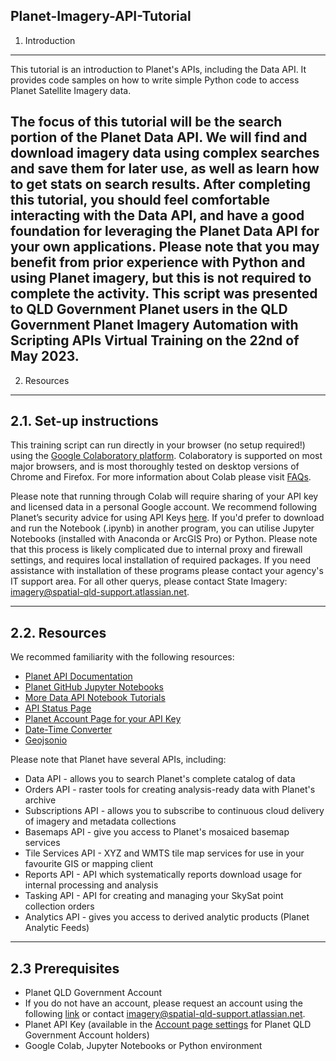 Planet-Imagery-API-Tutorial
---
1. Introduction
---
This tutorial is an introduction to Planet's APIs, including the Data API. It provides code samples on how to write simple Python code to access Planet Satellite Imagery data.

The focus of this tutorial will be the search portion of the Planet Data API. We will find and download imagery data using complex searches and save them for later use, as well as learn how to get stats on search results. After completing this tutorial, you should feel comfortable interacting with the Data API, and have a good foundation for leveraging the Planet Data API for your own applications.
Please note that you may benefit from prior experience with Python and using Planet imagery, but this is not required to complete the activity. 
This script was presented to QLD Government Planet users in the QLD Government Planet Imagery Automation with Scripting APIs Virtual Training on the 22nd of May 2023.
--
2. Resources
---
2.1. Set-up instructions
---
This training script can run directly in your browser (no setup required!) using the [Google Colaboratory platform](https://colab.research.google.com/). Colaboratory is supported on most major browsers, and is most thoroughly tested on desktop versions of Chrome and Firefox. For more information about Colab please visit [FAQs](https://research.google.com/colaboratory/faq.html). 

Please note that running through Colab will require sharing of your API key and licensed data in a personal Google account. We recommend following Planet’s security advice for using API Keys [here](https://developers.planet.com/docs/basemaps/tile-services/#api-key-security-risk).
If you'd prefer to download and run the Notebook (.ipynb) in another program, you can utilise Jupyter Notebooks (installed with Anaconda or ArcGIS Pro) or Python. Please note that this process is likely complicated due to internal proxy and firewall settings, and requires local installation of required packages. If you need assistance with installation of these programs please contact your agency's IT support area. For all other querys, please contact State Imagery: imagery@spatial-qld-support.atlassian.net.

---
2.2. Resources
---
We recommed familiarity with the following resources:

*   [Planet API Documentation](https://developers.planet.com/docs/apis/)
*   [Planet GitHub Jupyter Notebooks](https://github.com/planetlabs/notebooks/tree/master/jupyter-notebooks)
*   [More Data API Notebook Tutorials](https://github.com/planetlabs/notebooks/tree/master/jupyter-notebooks/data-api-tutorials)
*   [API Status Page](https://status.planet.com/)
*   [Planet Account Page for your API Key](https://www.planet.com/account)
*   [Date-Time Converter](https://it-tools.tech/date-converter)
*   [Geojsonio](https://geojson.io)

Please note that Planet have several APIs, including:
*   Data API - allows you to search Planet's complete catalog of data
*   Orders API - raster tools for creating analysis-ready data with Planet's archive
*   Subscriptions API - allows you to subscribe to continuous cloud delivery of imagery and metadata collections
*   Basemaps API - give you access to Planet's mosaiced basemap services
*   Tile Services API - XYZ and WMTS tile map services for use in your favourite GIS or mapping client
*   Reports API - API which systematically reports download usage for internal processing and analysis
*   Tasking API - API for creating and managing your SkySat point collection orders
*   Analytics API - gives you access to derived analytic products (Planet Analytic Feeds)
---
2.3 Prerequisites
---
*   Planet QLD Government Account
  *    If you do not have an account, please request an account using the following [link](https://spatial-qld-support.atlassian.net/servicedesk/customer/portals?q=QSat+access+request) or contact imagery@spatial-qld-support.atlassian.net. 
*   Planet API Key (available in the [Account page settings](https://www.planet.com/account) for Planet QLD Government Account holders)
*   Google Colab, Jupyter Notebooks or Python environment
